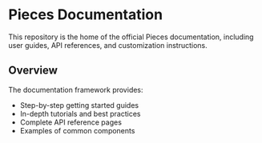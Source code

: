 # Pieces Documentation

This repository is the home of the official Pieces documentation, including user guides, API references, and customization instructions.

## Overview

The documentation framework provides:

* Step-by-step getting started guides
* In-depth tutorials and best practices
* Complete API reference pages
* Examples of common components
